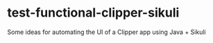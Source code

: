 # test-functional-clipper-sikuli
Some ideas for automating the UI of a Clipper app using Java + Sikuli
